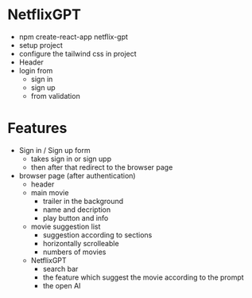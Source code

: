 # NetflixGPT

- npm create-react-app netflix-gpt
- setup project
- configure the tailwind css in project
- Header
- login from
  - sign in
  - sign up
  - from validation

# Features

- Sign in / Sign up form
  - takes sign in or sign upp
  - then after that redirect to the browser page
- browser page (after authentication)
  - header
  - main movie
    - trailer in the background
    - name and decription
    - play button and info
  - movie suggestion list
    - suggestion according to sections
    - horizontally scrolleable
    - numbers of movies
  - NetflixGPT
    - search bar
    - the feature which suggest the movie according to the prompt
    - the open AI
